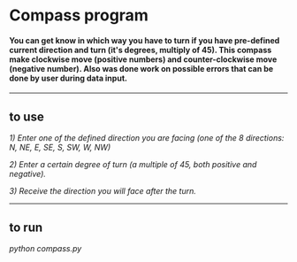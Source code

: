 ﻿# Compass program
#### You can get know in which way you have to turn if you have pre-defined current direction and turn (it's degrees, multiply of 45). This compass make clockwise move (positive numbers) and counter-clockwise move (negative number). Also was done work on possible errors that can be done by user during data input. 
____
## to use
_1) Enter one of the defined direction you are facing (one of the 8 directions: N, NE, E, SE, S, SW, W, NW)_

_2) Enter a certain degree of turn (a multiple of 45, both positive and negative)._

_3) Receive the direction you will face after the turn._
___

## to run
*python compass.py*
